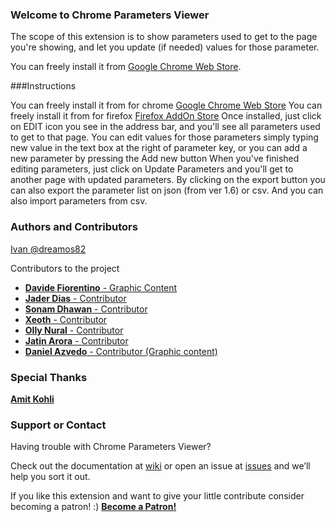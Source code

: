 ### Welcome to Chrome Parameters Viewer
The scope of this extension is to show parameters used to get to the page you're showing, and let you update (if needed) values for those parameter.

You can freely install it from [Google Chrome Web Store](https://chrome.google.com/webstore/detail/parameters-viewer/jcfdalmioobeifbpcgjghhaifimaeaca).

###Instructions

You can freely install it from for chrome [Google Chrome Web Store](https://chrome.google.com/webstore/detail/parameters-viewer/jcfdalmioobeifbpcgjghhaifimaeaca)
You can freely install it from for firefox [Firefox AddOn Store](https://addons.mozilla.org/en-US/firefox/addon/url-parameters-editor/)
Once installed, just click on EDIT icon you see in the address bar, and you'll see all parameters used to get to that page.
You can edit values for those parameters simply typing new value in the text box at the right of parameter key, or you can add a new parameter by pressing the Add new button
When you've finished editing parameters, just click on Update Parameters and you'll get to another page with updated parameters. By clicking on the export button you can also export the parameter list on json (from ver 1.6) or csv. And you can also import parameters from csv. 

### Authors and Contributors
[Ivan @dreamos82](https://github.com/dreamos82)

Contributors to the project

* [**Davide Fiorentino** - Graphic Content ](https://github.com/daftano)
* [**Jader Dias** - Contributor](https://github.com/JaderDias)
* [**Sonam Dhawan** - Contributor](https://github.com/Sonam3107)
* [**Xeoth** - Contributor](https://github.com/Xeoth)
* [**Olly Nural** - Contributor](https://github.com/OllyNuralAND)
* [**Jatin Arora** - Contributor](https://github.com/jatinAroraGit")
* [**Daniel Azvedo** - Contributor (Graphic content)](https://github.com/3rdvision)

### Special Thanks
[**Amit Kohli**](https://github.com/DataStrategist)
### Support or Contact
Having trouble with Chrome Parameters Viewer?

Check out the documentation at [wiki](https://github.com/c103/chrome_parameters/wiki) or open an issue at [issues](https://github.com/dreamos82/chrome_parameters/issues/) and we’ll help you sort it out.

If you like this extension and want to give your little contribute consider becoming a patron! :) [**Become a Patron!**](https://www.patreon.com/bePatron?u=26413433)
